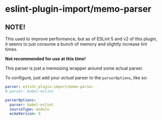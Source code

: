 # eslint-plugin-import/memo-parser

## NOTE!

This used to improve performance, but as of ESLint 5 and v2 of this plugin, it seems to just consume a bunch of memory
and slightly increase lint times.

**Not recommended for use at this time!**

This parser is just a memoizing wrapper around some actual parser.

To configure, just add your _actual_ parser to the `parserOptions`, like so:

```yaml
parser: eslint-plugin-import/memo-parser
# parser: babel-eslint

parserOptions:
  parser: babel-eslint
  sourceType: module
  ecmaVersion: 6
```
